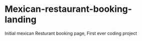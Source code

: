 # Mexican-restaurant-booking-landing
Initial mexican Resturant booking page, First ever coding project 
